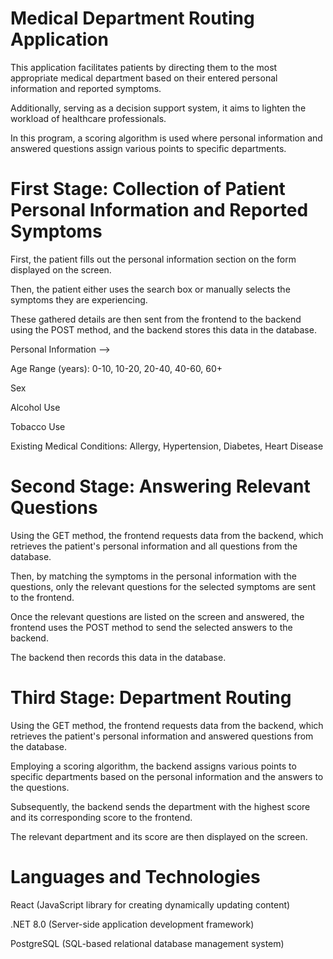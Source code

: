 # Medical Department Routing Application
This application facilitates patients by directing them to the most appropriate medical department based on their entered personal information and reported symptoms. 

Additionally, serving as a decision support system, it aims to lighten the workload of healthcare professionals.

In this program, a scoring algorithm is used where personal information and answered questions assign various points to specific departments.
# First Stage: Collection of Patient Personal Information and Reported Symptoms
First, the patient fills out the personal information section on the form displayed on the screen. 

Then, the patient either uses the search box or manually selects the symptoms they are experiencing. 

These gathered details are then sent from the frontend to the backend using the POST method, and the backend stores this data in the database.


Personal Information -->

Age Range (years): 0-10, 10-20, 20-40, 40-60, 60+

Sex

Alcohol Use

Tobacco Use

Existing Medical Conditions: Allergy, Hypertension, Diabetes, Heart Disease

# Second Stage: Answering Relevant Questions
Using the GET method, the frontend requests data from the backend, which retrieves the patient's personal information and all questions from the database. 

Then, by matching the symptoms in the personal information with the questions, only the relevant questions for the selected symptoms are sent to the frontend. 

Once the relevant questions are listed on the screen and answered, the frontend uses the POST method to send the selected answers to the backend. 

The backend then records this data in the database.

# Third Stage: Department Routing
Using the GET method, the frontend requests data from the backend, which retrieves the patient's personal information and answered questions from the database. 

Employing a scoring algorithm, the backend assigns various points to specific departments based on the personal information and the answers to the questions. 

Subsequently, the backend sends the department with the highest score and its corresponding score to the frontend. 

The relevant department and its score are then displayed on the screen.


# Languages and Technologies

React (JavaScript library for creating dynamically updating content)

.NET 8.0 (Server-side application development framework)

PostgreSQL (SQL-based relational database management system)
